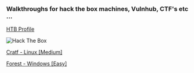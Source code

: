 ### Walkthroughs for hack the box machines, Vulnhub, CTF's etc ...

[HTB Profile](https://www.hackthebox.eu/home/users/profile/206328)

<img src="https://www.hackthebox.eu/badge/image/206328" alt="Hack The Box">

[Cratf - Linux [Medium]](https://zomy22.github.io/hackthebox/craft)

[Forest - Windows [Easy] ](https://zomy22.github.io/hackthebox/forest)

